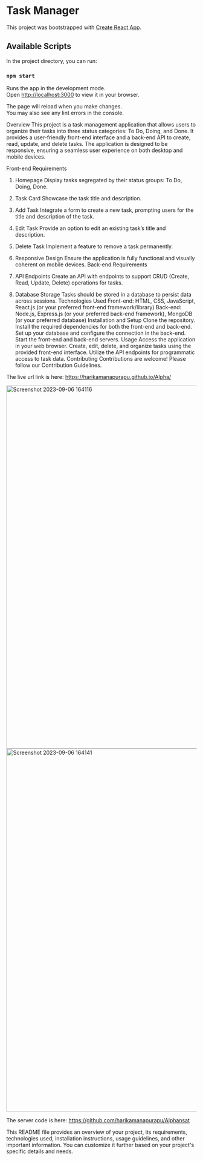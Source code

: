 # Task Manager

This project was bootstrapped with [Create React App](https://github.com/facebook/create-react-app).

## Available Scripts

In the project directory, you can run:

### `npm start`

Runs the app in the development mode.\
Open [http://localhost:3000](http://localhost:3000) to view it in your browser.

The page will reload when you make changes.\
You may also see any lint errors in the console.

Overview
This project is a task management application that allows users to organize their tasks into three status categories: To Do, Doing, and Done. It provides a user-friendly front-end interface and a back-end API to create, read, update, and delete tasks. The application is designed to be responsive, ensuring a seamless user experience on both desktop and mobile devices.

Front-end Requirements
1. Homepage
Display tasks segregated by their status groups: To Do, Doing, Done.
2. Task Card
Showcase the task title and description.
3. Add Task
Integrate a form to create a new task, prompting users for the title and description of the task.
4. Edit Task
Provide an option to edit an existing task’s title and description.
5. Delete Task
Implement a feature to remove a task permanently.

6. Responsive Design
Ensure the application is fully functional and visually coherent on mobile devices.
Back-end Requirements
1. API Endpoints
Create an API with endpoints to support CRUD (Create, Read, Update, Delete) operations for tasks.
2. Database Storage
Tasks should be stored in a database to persist data across sessions.
Technologies Used
Front-end: HTML, CSS, JavaScript, React.js (or your preferred front-end framework/library)
Back-end: Node.js, Express.js (or your preferred back-end framework), MongoDB (or your preferred database)
Installation and Setup
Clone the repository.
Install the required dependencies for both the front-end and back-end.
Set up your database and configure the connection in the back-end.
Start the front-end and back-end servers.
Usage
Access the application in your web browser.
Create, edit, delete, and organize tasks using the provided front-end interface.
Utilize the API endpoints for programmatic access to task data.
Contributing
Contributions are welcome! Please follow our Contribution Guidelines.

The live url link is here: https://harikamanapurapu.github.io/Alpha/

<img width="960" alt="Screenshot 2023-09-06 164116" src="https://github.com/harikamanapurapu/Alpha/assets/120319406/ca5cdf3b-2d74-4771-9dd3-bd872c16b919">
<img width="960" alt="Screenshot 2023-09-06 164141" src="https://github.com/harikamanapurapu/Alpha/assets/120319406/45c8b20d-586b-4384-ab1a-2233a00d9987">

The server code is here: https://github.com/harikamanapurapu/Alphansat

This README file provides an overview of your project, its requirements, technologies used, installation instructions, usage guidelines, and other important information. You can customize it further based on your project's specific details and needs.






